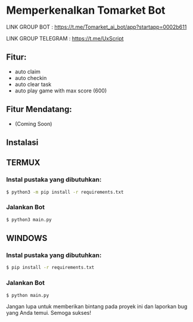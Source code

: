 # Memperkenalkan Tomarket Bot

LINK GROUP BOT : https://t.me/Tomarket_ai_bot/app?startapp=0002b611

LINK GROUP TELEGRAM : https://t.me/UxScript
## Fitur:
- auto claim
- auto checkin
- auto clear task
- auto play game with max score (600)


## Fitur Mendatang:
- (Coming Soon)

## Instalasi

## TERMUX
### Instal pustaka yang dibutuhkan:
```bash
$ python3 -m pip install -r requirements.txt
```
### Jalankan Bot   
```bash
$ python3 main.py
```

## WINDOWS
### Instal pustaka yang dibutuhkan:
```bash
$ pip install -r requirements.txt
```
### Jalankan Bot   
```bash
$ python main.py
```

Jangan lupa untuk memberikan bintang pada proyek ini dan laporkan bug yang Anda temui. Semoga sukses!

